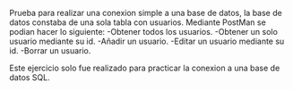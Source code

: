 Prueba para realizar una conexion simple a una base de datos, la base de datos constaba de una sola tabla con usuarios.
Mediante PostMan se podian hacer lo siguiente:
  -Obtener todos los usuarios.
  -Obtener un solo usuario mediante su id.
  -Añadir un usuario.
  -Editar un usuario mediante su id.
  -Borrar un usuario.

Este ejercicio solo fue realizado para practicar la conexion a una base de datos SQL.
